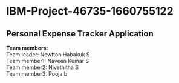 # IBM-Project-46735-1660755122
<h2>Personal Expense Tracker Application</h2>


<b>Team members:</b><br>
Team leader: Newtton Habakuk S<br>
Team member1: Naveen Kumar S<br>
Team member2: Nivethitha S<br>
Team member3: Pooja b<br>


